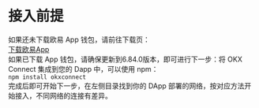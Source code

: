 # 接入前提

如果还未下载欧易 App 钱包，请前往下载页：<br>
[下载欧易App](https://www.okx.com/zh-hans/download)<br>
如果已下载 App 钱包，请确保更新到6.84.0版本，即可进行下一步：将 OKX Connect 集成到您的 Dapp 中，可以使用 npm：<br>
`
npm install okxconnect
`<br>
完成后即可开始下一步，在左侧目录找到你的 DApp 部署的网络，按对应方法开始接入，不同网络的连接有差异。
